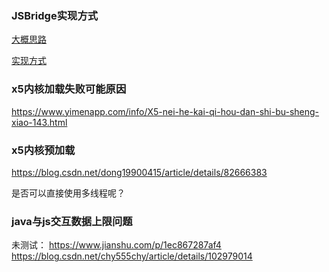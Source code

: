 
### JSBridge实现方式

[大概思路](https://www.jianshu.com/p/99a035a9e5bb)

[实现方式](https://www.jianshu.com/p/fd29ef3922d8)

### x5内核加载失败可能原因

https://www.yimenapp.com/info/X5-nei-he-kai-qi-hou-dan-shi-bu-sheng-xiao-143.html

### x5内核预加载

https://blog.csdn.net/dong19900415/article/details/82666383

是否可以直接使用多线程呢？

### java与js交互数据上限问题

未测试：
https://www.jianshu.com/p/1ec867287af4
https://blog.csdn.net/chy555chy/article/details/102979014
